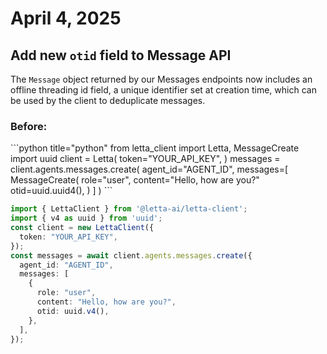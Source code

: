# April 4, 2025

## Add new `otid` field to Message API

The `Message` object returned by our Messages endpoints now includes an offline threading id field, a unique identifier set at creation time, which can be used by the client to deduplicate messages.

### Before:

<CodeBlocks>
  ```python title="python"
  from letta_client import Letta, MessageCreate
  import uuid
  client = Letta(
      token="YOUR_API_KEY",
  )
  messages = client.agents.messages.create(
      agent_id="AGENT_ID",
      messages=[
          MessageCreate(
              role="user",
              content="Hello, how are you?"
              otid=uuid.uuid4(),
          )
      ]
  )
  ```

  ```typescript title="node.js"
  import { LettaClient } from '@letta-ai/letta-client';
  import { v4 as uuid } from 'uuid';
  const client = new LettaClient({
    token: "YOUR_API_KEY",
  });
  const messages = await client.agents.messages.create({
    agent_id: "AGENT_ID",
    messages: [
      {
        role: "user",
        content: "Hello, how are you?",
        otid: uuid.v4(),
      },
    ],
  });
  ```
</CodeBlocks>
